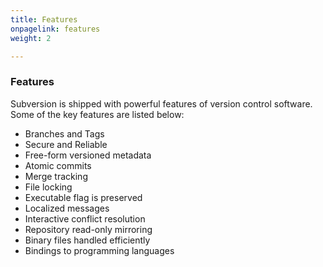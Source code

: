 ```yaml
---
title: Features
onpagelink: features
weight: 2

---
```


### **Features**

Subversion is shipped with powerful features of version control software. Some of the key features are listed below:

- Branches and Tags
- Secure and Reliable
- Free-form versioned metadata
- Atomic commits
- Merge tracking
- File locking
- Executable flag is preserved
- Localized messages
- Interactive conflict resolution
- Repository read-only mirroring
- Binary files handled efficiently
- Bindings to programming languages
 
